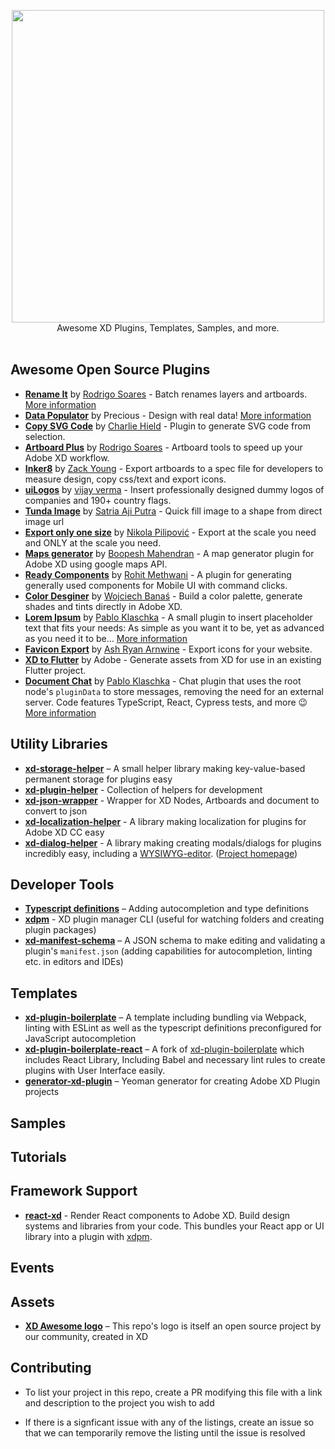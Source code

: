 <p align="center">
  <img src="xdawesome.svg" width="500">
  <br />
  Awesome XD Plugins, Templates, Samples, and more.
  <br /> <br />
</p>

## Awesome Open Source Plugins

- **[Rename It](https://github.com/rodi01/RenameIt-XD)** by [Rodrigo Soares](https://github.com/rodi01) - Batch renames layers and artboards. [More information](https://renameit.design/)
- **[Data Populator](https://github.com/preciousforever/data-populator)** by Precious - Design with real data! [More information](https://www.datapopulator.com/)
- **[Copy SVG Code](https://github.com/stursby/xd-copy-svg-code-plugin)** by [Charlie Hield](https://github.com/stursby) - Plugin to generate SVG code from selection.
- **[Artboard Plus](https://github.com/rodi01/Artboard-Plus-XD)** by [Rodrigo Soares](https://github.com/rodi01) - Artboard tools to speed up your Adobe XD workflow.
- **[Inker8](https://github.com/inker8/xd-plugin)** by [Zack Young](https://github.com/zaaack) - Export artboards to a spec file for developers to measure design, copy css/text and export icons.
- **[uiLogos](https://github.com/realvjy/uilogos-XD)** by [vijay verma](https://github.com/realvjy) - Insert professionally designed dummy logos of companies and 190+ country flags.
- **[Tunda Image](https://github.com/satriaajiputra/tunda-image)** by [Satria Aji Putra](https://github.com/satriaajiputra) - Quick fill image to a shape from direct image url
- **[Export only one size](https://github.com/nikoladev/xd-export)** by [Nikola Pilipović](https://github.com/nikoladev) - Export at the scale you need and ONLY at the scale you need.
- **[Maps generator](https://github.com/boopeshmahendran/AdobeXD-maps)** by [Boopesh Mahendran](https://github.com/boopeshmahendran) - A map generator plugin for Adobe XD using google maps API.
- **[Ready Components](https://github.com/rohit-rmethwani/ready-components)** by [Rohit Methwani](https://github.com/rohit-rmethwani) - A plugin for generating generally used components for Mobile UI with command clicks.
- **[Color Desginer](https://github.com/cyanpix/colordesigner-adobe-xd)** by [Wojciech Banaś](https://github.com/cyanpix) - Build a color palette, generate shades and tints directly in Adobe XD.
- **[Lorem Ipsum](https://github.com/pklaschka/lorem-ipsum-plugin)** by [Pablo Klaschka](https://github.com/pklaschka)  - A small plugin to insert placeholder text that fits your needs: As simple as you want it to be, yet as advanced as you need it to be… [More information](https://xdplugins.pabloklaschka.de/plugins/lorem-ipsum)
- **[Favicon Export](https://github.com/ashryanbeats/favicon-export-for-xd)** by [Ash Ryan Arnwine](https://github.com/ashryanbeats) - Export icons for your website.
- **[XD to Flutter](https://github.com/AdobeXD/xd-to-flutter-plugin)** by Adobe - Generate assets from XD for use in an existing Flutter project.
- **[Document Chat](https://github.com/pklaschka/chat-xd-plugin)** by [Pablo Klaschka](https://github.com/pklaschka)  - Chat plugin that uses the root node's `pluginData` to store messages, removing the need for an external server. Code features TypeScript, React, Cypress tests, and more :wink: [More information](https://xdplugins.pabloklaschka.de/plugins/document-chat)

## Utility Libraries
- [**xd-storage-helper**][4] – A small helper library making key-value-based permanent storage for plugins easy
- [**xd-plugin-helper**][5] - Collection of helpers for development
- [**xd-json-wrapper**][6] - Wrapper for XD Nodes, Artboards and document to convert to json
- [**xd-localization-helper**][7] - A library making localization for plugins for Adobe XD CC easy
- [**xd-dialog-helper**](https://github.com/pklaschka/xd-dialog-helper) - A library making creating modals/dialogs for plugins incredibly easy, including a [WYSIWYG-editor](https://github.com/pklaschka/xd-dialog-helper-editor). ([Project homepage](https://xd-dialog-helper.pabloklaschka.de))

## Developer Tools
- [**Typescript definitions**][1] – Adding autocompletion and type definitions
- [**xdpm**][3] - XD plugin manager CLI (useful for watching folders and creating plugin packages)
- [**xd-manifest-schema**][8] – A JSON schema to make editing and validating a plugin's `manifest.json` (adding capabilities for autocompletion, linting etc. in editors and IDEs)

## Templates
- [**xd-plugin-boilerplate**](https://github.com/pklaschka/xd-plugin-boilerplate) – A template including bundling via Webpack, linting with ESLint as well as the typescript definitions preconfigured for JavaScript autocompletion
- [**xd-plugin-boilerplate-react**](https://github.com/Ashwinvalento/xd-plugin-boilerplate-react) – A fork of [xd-plugin-boilerplate](https://github.com/pklaschka/xd-plugin-boilerplate) which includes React Library, Including Babel and necessary lint rules to create plugins with User Interface easily. 
- [**generator-xd-plugin**](https://github.com/AdobeXD/generator-xd-plugin) – Yeoman generator for creating Adobe XD Plugin projects

## Samples

## Tutorials

## Framework Support
- [**react-xd**](https://github.com/macintoshhelper/react-xd) - Render React components to Adobe XD. Build design systems and libraries from your code. This bundles your React app or UI library into a plugin with [xdpm][3].

## Events

## Assets
- [**XD Awesome logo**][2] – This repo's logo is itself an open source project by our community, created in XD

## Contributing

* To list your project in this repo, create a PR modifying this file with a link and description to the project you wish to add

* If there is a signficant issue with any of the listings, create an issue so that we can temporarily remove the listing until the issue is resolved

[1]:	https://github.com/AdobeXD/typings
[2]:	https://github.com/takidelfin/xd-awesome-logo/
[3]:  https://github.com/AdobeXD/xdpm
[4]:  https://github.com/pklaschka/xd-storage-helper
[5]:  https://github.com/svschannak/xd-plugin-helper
[6]:  https://github.com/svschannak/xd-json-wrapper
[7]:  https://github.com/pklaschka/xd-localization-helper
[8]:  https://github.com/pklaschka/xd-manifest-schema
